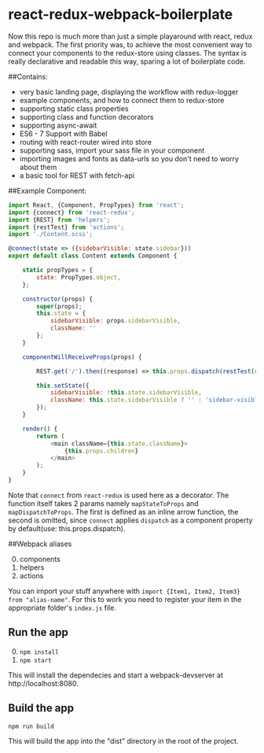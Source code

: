 # react-redux-webpack-boilerplate
Now this repo is much more than just a simple playaround with react, redux and webpack. The first priority was, to achieve the most convenient way to connect your components to the redux-store using classes. The syntax is really declarative and readable this way, sparing a lot of boilerplate code.

##Contains:
* very basic landing page, displaying the workflow with redux-logger
* example components, and how to connect them to redux-store
* supporting static class properties
* supporting class and function decorators
* supporting async-await
* ES6 - 7 Support with Babel
* routing with react-router wired into store
* supporting sass, import your sass file in your component
* importing images and fonts as data-urls so you don't need to worry about them
* a basic tool for REST with fetch-api

##Example Component:

```js
import React, {Component, PropTypes} from 'react';
import {connect} from 'react-redux';
import {REST} from 'helpers';
import {restTest} from 'actions';
import './Content.scss';

@connect(state => ({sidebarVisible: state.sidebar}))
export default class Content extends Component {

    static propTypes = {
        state: PropTypes.object,
    };

    constructor(props) {
        super(props);
        this.state = {
            sidebarVisible: props.sidebarVisible,
            className: ''
        };
    }

    componentWillReceiveProps(props) {

        REST.get('/').then((response) => this.props.dispatch(restTest(response)));

        this.setState({
            sidebarVisible: !this.state.sidebarVisible,
            className: this.state.sidebarVisible ? '' : 'sidebar-visible'
        });
    }

    render() {
        return (
            <main className={this.state.className}>
                {this.props.children}
            </main>
        );
    }
}
```

Note that `connect` from `react-redux` is used here as a decorator. The function itself takes 2 params namely `mapStateToProps` and `mapDispatchToProps`. The first is defined as an inline arrow function, the second is omitted, since `connect` applies `dispatch` as a component property by default(use: this.props.dispatch). 

##Webpack aliases

0. components
1. helpers
2. actions

You can import your stuff anywhere with ```import {Item1, Item2, Item3} from "alias-name"```. For this to work you need to register your item in the appropriate folder's `index.js` file.

## Run the app

0. ```npm install```
1. ```npm start```

This will install the dependecies and start a webpack-devserver at http://localhost:8080.

## Build the app
```npm run build```

This will build the app into the "dist" directory in the root of the project.
